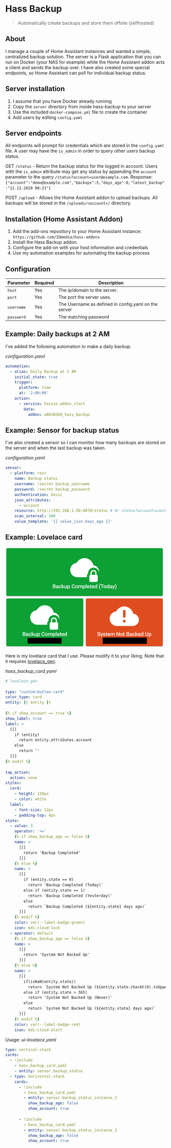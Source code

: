 # Hass Backup

> Automatically create backups and store them offsite (selfhosted)

## About

I manage a couple of Home Assistant instances and wanted a simple, centralized backup solution. The server is a Flask application that you can run on Docker (your NAS for example) while the Home Assistant addon acts a client and sends the backup over. I have also created some special endpoints, so Home Assistant can poll for individual backup status.

## Server installation

1. I assume that you have Docker already running
1. Copy the `server` directory from inside hass-backup to your server
2. Use the included `docker-compose.yml` file to create the container
3. Add users by editing `config.yaml`

## Server endpoints

All endpoints will prompt for credentials which are stored in the `config.yaml` file. A user may have the `is_admin` in order to query other users backup status.

GET `/status` - Return the backup status for the logged in account. Users with the `is_admin` attribute may get any status by appending the `account` parameter to the query `/status?account=user@example.com`.
Response: ```{"account":"demo@example.com","backups":5,"days_ago":0,"latest_backup":"12.12.2020 00:21"}```

POST `/upload` - Allows the Home Assistant addon to upload backups. All backups will be stored in the `/uploads/<account>/` directory.

## Installation (Home Assistant Addon)

1. Add the add-ons repository to your Home Assistant instance: `https://github.com/IDmedia/hass-addons`.
1. Install the Hass Backup addon.
1. Configure the add-on with your host information and credentials
1. Use my automation examples for automating the backup process

## Configuration

|Parameter|Required|Description|
|---------|--------|-----------|
|`host`|Yes|The ip/domain to the server.|
|`port`|Yes|The port the server uses.|
|`username`|Yes|The Username as defined in config.yaml on the server |
|`password`|Yes|The matching password|

## Example: Daily backups at 2 AM

I've added the following automation to make a daily backup.

_configuration.yaml_
```yaml
automation:
  - alias: Daily Backup at 2 AM
    initial_state: true
    trigger:
      platform: time
      at: '2:00:00'
    action:
      - service: hassio.addon_start
        data:
          addon: a6620db0_hass_backup
```

## Example: Sensor for backup status

I've also created a sensor so I can monitor how many backups are stored on the server and when the last backup was taken.

_configuration.yaml_
```yaml
sensor:
  - platform: rest
    name: Backup status
    username: !secret backup_username
    password: !secret backup_password
    authentication: basic
    json_attributes:
      - account
    resource: http://192.168.1.50:8070/status # Or status?account=user@example.com
    scan_interval: 300
    value_template: '{{ value_json.days_ago }}'
```

## Example: Lovelace card

![Lovelace Card Example](lovelace_card_example.png "Lovelace Card Example")

Here is my lovelace card that I use. Please modify it to your liking. 
Note that it requires [lovelace_gen](https://github.com/thomasloven/hass-lovelace_gen).

_hass_backup_card.yaml_
```yaml
# lovelace_gen

type: "custom:button-card"
color_type: card
entity: {{ entity }}

{% if show_account == true %}
show_label: true
label: >
  [[[
    if (entity)
      return entity.attributes.account
    else
      return ''
  ]]]
{% endif %}

tap_action:
  action: none
styles:
  card:
    - height: 150px
    - color: white
  label:
    - font-size: 12px
    - padding-top: 4px
state:
  - value: 3
    operator: '<='
    {% if show_backup_age == false %}
    name: >
      [[[
        return 'Backup Completed'
      ]]]
    {% else %}
    name: >
      [[[
        if (entity.state == 0)
          return 'Backup Completed (Today)'
        else if (entity.state == 1)
          return 'Backup Completed (Yesterday)'
        else
          return `Backup Completed (${entity.state} days ago)`
      ]]]
    {% endif %}
    color: var(--label-badge-green)
    icon: mdi:cloud-lock
  - operator: default
    {% if show_backup_age == false %}
    name: >
      [[[
        return 'System Not Backed Up'
      ]]]
    {% else %}
    name: >
      [[[
        if(isNaN(entity.state))
          return `System Not Backed Up (${entity.state.charAt(0).toUpperCase() + entity.state.slice(1)})`
        else if (entity.state > 365)
          return 'System Not Backed Up (Never)'
        else
          return `System Not Backed Up (${entity.state} days ago)`
      ]]]
    {% endif %}
    color: var(--label-badge-red)
    icon: mdi:cloud-alert
```

Usage:
_ui-lovelace.yaml_
```yaml
type: vertical-stack
cards:
  - !include
    - hass_backup_card.yaml
    - entity: sensor.backup_status
  - type: horizontal-stack
    cards:
      - !include
        - hass_backup_card.yaml
        - entity: sensor.backup_status_instance_2
          show_backup_age: false
          show_account: true
          
      - !include
        - hass_backup_card.yaml
        - entity: sensor.backup_status_instance_3
          show_backup_age: false
          show_account: true
```
